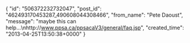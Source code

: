  {
   "id": "506372232732047",
   "post_id": "462493170453287_490608044308466",
   "from_name": "Pete Daoust",
   "message": "maybe this can help...\nhttp://www.ppsa.ca/ppsacaV3/general/faq.jsp",
   "created_time": "2013-04-25T13:50:38+0000"
 }
